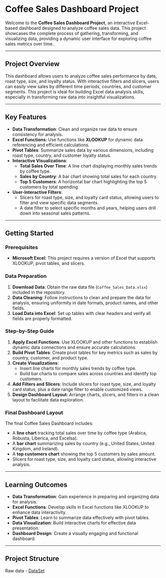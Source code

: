 # Coffee Sales Dashboard Project

Welcome to the **Coffee Sales Dashboard Project**, an interactive Excel-based dashboard designed to analyze coffee sales data. This project showcases the complete process of gathering, transforming, and visualizing data, providing a dynamic user interface for exploring coffee sales metrics over time.

---

## Project Overview

This dashboard allows users to analyze coffee sales performance by date, roast type, size, and loyalty status. With interactive filters and slicers, users can easily view sales by different time periods, countries, and customer segments. This project is ideal for building Excel data analysis skills, especially in transforming raw data into insightful visualizations.

---

## Key Features

- **Data Transformation**: Clean and organize raw data to ensure consistency for analysis.
- **Excel Functions**: Use functions like **XLOOKUP** for dynamic data referencing and efficient calculations.
- **Pivot Tables**: Summarize sales data by various dimensions, including roast type, country, and customer loyalty status.
- **Interactive Visualizations**:
  - **Total Sales Over Time**: A line chart displaying monthly sales trends by coffee type.
  - **Sales by Country**: A bar chart showing total sales for each country.
  - **Top 5 Customers**: A horizontal bar chart highlighting the top 5 customers by total spending.
- **User-Interactive Filters**:
  - Slicers for roast type, size, and loyalty card status, allowing users to filter and view specific data segments.
  - A date filter to select specific months and years, helping users drill down into seasonal sales patterns.

---

## Getting Started

### Prerequisites

- **Microsoft Excel**: This project requires a version of Excel that supports XLOOKUP, pivot tables, and slicers.

### Data Preparation

1. **Download Data**: Obtain the raw data file (`Coffee_Sales_Data.xlsx`) included in the repository.
2. **Data Cleaning**: Follow instructions to clean and prepare the data for analysis, ensuring uniformity in date formats, product names, and other fields.
3. **Load Data into Excel**: Set up tables with clear headers and verify all fields are properly formatted.

### Step-by-Step Guide

1. **Apply Excel Functions**: Use XLOOKUP and other functions to establish dynamic data connections and ensure accurate calculations.
2. **Build Pivot Tables**: Create pivot tables for key metrics such as sales by country, customer, and product type.
3. **Create Visualizations**:
   - Insert line charts for monthly sales trends by coffee type.
   - Build bar charts to compare sales across countries and identify top customers.
4. **Add Filters and Slicers**: Include slicers for roast type, size, and loyalty card status, plus a date range filter to enable customized views.
5. **Design Dashboard Layout**: Arrange charts, slicers, and filters in a clean layout to facilitate data exploration.

### Final Dashboard Layout

The final Coffee Sales Dashboard includes:
- A **line chart** tracking total sales over time by coffee type (Arabica, Robusta, Liberica, and Excelsa).
- A **bar chart** summarizing sales by country (e.g., United States, United Kingdom, and Ireland).
- A **top customers chart** showing the top 5 customers by sales amount.
- Slicers for roast type, size, and loyalty card status, allowing interactive analysis.

---

## Learning Outcomes

- **Data Transformation**: Gain experience in preparing and organizing data for analysis.
- **Excel Functions**: Develop skills in Excel functions like XLOOKUP to enhance data interactivity.
- **Pivot Tables**: Learn to summarize data effectively with pivot tables.
- **Data Visualization**: Build interactive charts for effective data presentation.
- **Dashboard Design**: Create a visually engaging and functional dashboard.

---

## Project Structure
Raw data - <a href="https://github.com/poornima1707/Coffee-Sales-Dashboard-Project/blob/main/coffeeOrdersRAWData.xlsx">DataSet</a>

